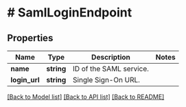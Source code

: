# # SamlLoginEndpoint

## Properties

Name | Type | Description | Notes
------------ | ------------- | ------------- | -------------
**name** | **string** | ID of the SAML service. | 
**login_url** | **string** | Single Sign-On URL. | 

[[Back to Model list]](../../README.md#documentation-for-models) [[Back to API list]](../../README.md#documentation-for-api-endpoints) [[Back to README]](../../README.md)


